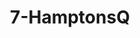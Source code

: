 ---
title: 7-HamptonsQ
image: /uploads/Gallery-HamptonsQ2.jpg
image_alt-text: Traditional Hamptons Residence with custom wood detailing
work-type: traditional
---